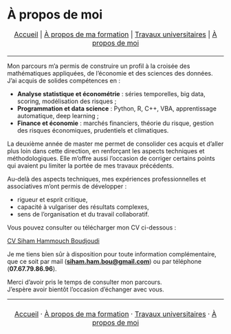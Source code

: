# À propos de moi
<nav style="text-align:center; font-size:16px; margin-bottom:20px;">
  <a href="index.md">Accueil</a> |
  <a href="matieres.md">À propos de ma formation</a> |
  <a href="projets.md">Travaux universitaires</a> |
  <a href="cv.md">À propos de moi</a>
</nav>

---

Mon parcours m’a permis de construire un profil à la croisée des mathématiques appliquées, de l’économie et des sciences des données.  
J’ai acquis de solides compétences en :  
- **Analyse statistique et économétrie** : séries temporelles, big data, scoring, modélisation des risques ;  
- **Programmation et data science** : Python, R, C++, VBA, apprentissage automatique, deep learning ;  
- **Finance et économie** : marchés financiers, théorie du risque, gestion des risques économiques, prudentiels et climatiques.  

La deuxième année de master me permet de consolider ces acquis et d’aller plus loin dans cette direction, en renforçant les aspects techniques et méthodologiques. Elle m’offre aussi l’occasion de corriger certains points qui avaient pu limiter la portée de mes travaux précédents.  

Au-delà des aspects techniques, mes expériences professionnelles et associatives m’ont permis de développer :  
- rigueur et esprit critique,  
- capacité à vulgariser des résultats complexes,  
- sens de l’organisation et du travail collaboratif.

Vous pouvez consulter ou télécharger mon CV ci-dessous : 

[CV Siham Hammouch Boudjoudi](CV_fr.pdf) 

Je me tiens bien sûr à disposition pour toute information complémentaire, que ce soit par mail (**siham.ham.bou@gmail.com**) ou par téléphone (**07.67.79.86.96**).  

Merci d’avoir pris le temps de consulter mon parcours.  
J’espère avoir bientôt l’occasion d’échanger avec vous.

---


<p style="text-align:center; font-size:16px; margin:24px 0;">
  <a href="/index.md">Accueil</a> ·
  <a href="/matieres.md">À propos de ma formation</a> ·
  <a href="/projets.md">Travaux universitaires</a> ·
  <a href="/cv.md">À propos de moi</a>
</p>

